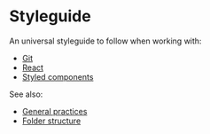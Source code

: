 # Styleguide

An universal styleguide to follow when working with:

- [Git](./git)
- [React](./react)
- [Styled components](./styled)

See also:

- [General practices](./general)
- [Folder structure](./structure)
